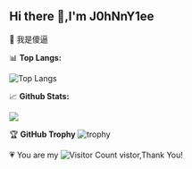 ## Hi there 👋,I'm J0hNnY1ee
💩 我是傻逼

📊 **Top Langs:**

![Top Langs](https://github-readme-stats.vercel.app/api/top-langs/?username=J0hNnY1ee)

📈 **Github Stats:**

![](https://github-readme-stats.vercel.app/api?username=J0hNnY1ee&show_icons=true&theme=gh-light-mode-only&count_private=true)

🏆 **GitHub Trophy**
![trophy](https://github-profile-trophy.vercel.app/?username=J0hNnY1ee)

💗 You are my  ![Visitor Count](https://profile-counter.glitch.me/J0hNnY1ee/count.svg) vistor,Thank You!


